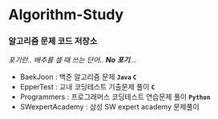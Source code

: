 # Algorithm-Study

### 알고리즘 문제 코드 저장소

_포기란.. 배추를 셀 때 쓰는 단어.. __No 포기__..._

- BaekJoon : 백준 알고리즘 문제 **`Java` `C`**
- EpperTest : 교내 코딩테스트 기출문제 풀이 **`C`**
- Programmers : 프로그래머스 코딩테스트 연습문제 풀이 **`Python`**
- SWexpertAcademy : 삼성 SW expert academy 문제풀이
    
